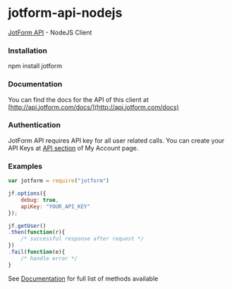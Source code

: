 jotform-api-nodejs 
===============
[JotForm API](http://api.jotform.com/docs/) - NodeJS Client

### Installation

npm install jotform

### Documentation

You can find the docs for the API of this client at [http://api.jotform.com/docs/](http://api.jotform.com/docs)

### Authentication

JotForm API requires API key for all user related calls. You can create your API Keys at  [API section](http://www.jotform.com/myaccount/api) of My Account page.

### Examples

```javascript
var jotform = require("jotform")

jf.options({
	debug: true,
	apiKey: "YOUR_API_KEY"
});

jf.getUser()
.then(function(r){
	/* successful response after request */
})
.fail(function(e){
	/* handle error */
}
```

See [Documentation](http://api.jotform.com) for full list of methods available

